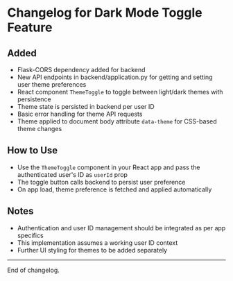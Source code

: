 # Changelog for Dark Mode Toggle Feature

## Added

- Flask-CORS dependency added for backend
- New API endpoints in backend/application.py for getting and setting user theme preferences
- React component `ThemeToggle` to toggle between light/dark themes with persistence
- Theme state is persisted in backend per user ID
- Basic error handling for theme API requests
- Theme applied to document body attribute `data-theme` for CSS-based theme changes

## How to Use

- Use the `ThemeToggle` component in your React app and pass the authenticated user's ID as `userId` prop
- The toggle button calls backend to persist user preference
- On app load, theme preference is fetched and applied automatically

## Notes

- Authentication and user ID management should be integrated as per app specifics
- This implementation assumes a working user ID context
- Further UI styling for themes to be added separately

---

End of changelog.
